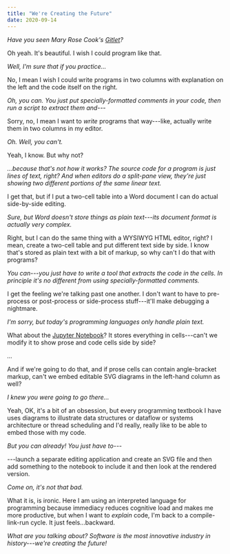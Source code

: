 ```yaml
---
title: "We're Creating the Future"
date: 2020-09-14
---
```


*Have you seen Mary Rose Cook's [Gitlet](http://gitlet.maryrosecook.com/docs/gitlet.html)?*

Oh yeah. It's beautiful. I wish I could program like that.

*Well, I'm sure that if you practice...*

No, I mean I wish I could write programs in two columns with explanation on the left and the code itself on the right.

*Oh, you can. You just put specially-formatted comments in your code, then run a script to extract them and---*

Sorry, no, I mean I want to _write_ programs that way---like, actually write them in two columns in my editor.

*Oh. Well, you can't.*

Yeah, I know. But why not?

*...because that's not how it works? The source code for a program is just lines of text, right?
And when editors do a split-pane view, they're just showing two different portions of the same linear text.*

I get that, but if I put a two-cell table into a Word document I can do actual side-by-side editing.

*Sure, but Word doesn't store things as plain text---its document format is actually very complex.*

Right, but I can do the same thing with a WYSIWYG HTML editor, right?
I mean, create a two-cell table and put different text side by side.
I know that's stored as plain text with a bit of markup,
so why can't I do that with programs?

*You can---you just have to write a tool that extracts the code in the cells.
In principle it's no different from using specially-formatted comments.*

I get the feeling we're talking past one another.
I don't want to have to pre-process or post-process or side-process stuff---it'll make debugging a nightmare.

*I'm sorry, but today's programming languages only handle plain text.*

What about the [Jupyter Notebook](https://jupyter.org/)?
It stores everything in cells---can't we modify it to show prose and code cells side by side?

*...*

And if we're going to do that,
and if prose cells can contain angle-bracket markup,
can't we embed editable SVG diagrams in the left-hand column as well?

*I knew you were going to go there...*

Yeah, OK, it's a bit of an obsession,
but every programming textbook I have uses diagrams to illustrate data structures or dataflow
or systems architecture or thread scheduling
and I'd really, really like to be able to embed those with my code.

*But you can already! You just have to---*

---launch a separate editing application and create an SVG file
and then add something to the notebook to include it and then look at the rendered version.

*Come on, it's not that bad.*

What it is, is ironic.
Here I am using an interpreted language for programming
because immediacy reduces cognitive load and makes me more productive,
but when I want to _explain_ code,
I'm back to a compile-link-run cycle.
It just feels...backward.

*What are you talking about?
Software is the most innovative industry in history---we're creating the future!*
